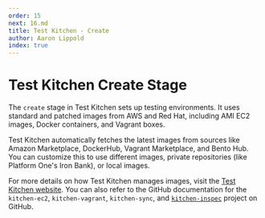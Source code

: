 ```yaml
---
order: 15
next: 16.md
title: Test Kitchen - Create
author: Aaron Lippold
index: true
---
```


# Test Kitchen Create Stage

The `create` stage in Test Kitchen sets up testing environments. It uses standard and patched images from AWS and Red Hat, including AMI EC2 images, Docker containers, and Vagrant boxes.

Test Kitchen automatically fetches the latest images from sources like Amazon Marketplace, DockerHub, Vagrant Marketplace, and Bento Hub. You can customize this to use different images, private repositories (like Platform One's Iron Bank), or local images.

For more details on how Test Kitchen manages images, visit the [Test Kitchen website](https://kitchen.ci). You can also refer to the GitHub documentation for the `kitchen-ec2`, `kitchen-vagrant`, `kitchen-sync`, and  [`kitchen-inspec`](https://github.com/inspec/kitchen-inspec) project on GitHub.